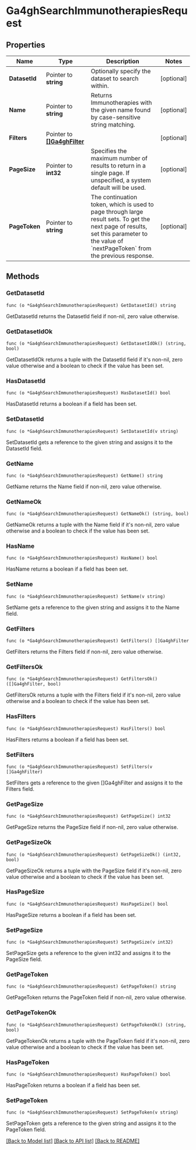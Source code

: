 # Ga4ghSearchImmunotherapiesRequest

## Properties

Name | Type | Description | Notes
------------ | ------------- | ------------- | -------------
**DatasetId** | Pointer to **string** | Optionally specify the dataset to search within. | [optional] 
**Name** | Pointer to **string** | Returns Immunotherapies with the given name found by case-sensitive string matching. | [optional] 
**Filters** | Pointer to [**[]Ga4ghFilter**](ga4ghFilter.md) |  | [optional] 
**PageSize** | Pointer to **int32** | Specifies the maximum number of results to return in a single page. If unspecified, a system default will be used. | [optional] 
**PageToken** | Pointer to **string** | The continuation token, which is used to page through large result sets. To get the next page of results, set this parameter to the value of &#x60;nextPageToken&#x60; from the previous response. | [optional] 

## Methods

### GetDatasetId

`func (o *Ga4ghSearchImmunotherapiesRequest) GetDatasetId() string`

GetDatasetId returns the DatasetId field if non-nil, zero value otherwise.

### GetDatasetIdOk

`func (o *Ga4ghSearchImmunotherapiesRequest) GetDatasetIdOk() (string, bool)`

GetDatasetIdOk returns a tuple with the DatasetId field if it's non-nil, zero value otherwise
and a boolean to check if the value has been set.

### HasDatasetId

`func (o *Ga4ghSearchImmunotherapiesRequest) HasDatasetId() bool`

HasDatasetId returns a boolean if a field has been set.

### SetDatasetId

`func (o *Ga4ghSearchImmunotherapiesRequest) SetDatasetId(v string)`

SetDatasetId gets a reference to the given string and assigns it to the DatasetId field.

### GetName

`func (o *Ga4ghSearchImmunotherapiesRequest) GetName() string`

GetName returns the Name field if non-nil, zero value otherwise.

### GetNameOk

`func (o *Ga4ghSearchImmunotherapiesRequest) GetNameOk() (string, bool)`

GetNameOk returns a tuple with the Name field if it's non-nil, zero value otherwise
and a boolean to check if the value has been set.

### HasName

`func (o *Ga4ghSearchImmunotherapiesRequest) HasName() bool`

HasName returns a boolean if a field has been set.

### SetName

`func (o *Ga4ghSearchImmunotherapiesRequest) SetName(v string)`

SetName gets a reference to the given string and assigns it to the Name field.

### GetFilters

`func (o *Ga4ghSearchImmunotherapiesRequest) GetFilters() []Ga4ghFilter`

GetFilters returns the Filters field if non-nil, zero value otherwise.

### GetFiltersOk

`func (o *Ga4ghSearchImmunotherapiesRequest) GetFiltersOk() ([]Ga4ghFilter, bool)`

GetFiltersOk returns a tuple with the Filters field if it's non-nil, zero value otherwise
and a boolean to check if the value has been set.

### HasFilters

`func (o *Ga4ghSearchImmunotherapiesRequest) HasFilters() bool`

HasFilters returns a boolean if a field has been set.

### SetFilters

`func (o *Ga4ghSearchImmunotherapiesRequest) SetFilters(v []Ga4ghFilter)`

SetFilters gets a reference to the given []Ga4ghFilter and assigns it to the Filters field.

### GetPageSize

`func (o *Ga4ghSearchImmunotherapiesRequest) GetPageSize() int32`

GetPageSize returns the PageSize field if non-nil, zero value otherwise.

### GetPageSizeOk

`func (o *Ga4ghSearchImmunotherapiesRequest) GetPageSizeOk() (int32, bool)`

GetPageSizeOk returns a tuple with the PageSize field if it's non-nil, zero value otherwise
and a boolean to check if the value has been set.

### HasPageSize

`func (o *Ga4ghSearchImmunotherapiesRequest) HasPageSize() bool`

HasPageSize returns a boolean if a field has been set.

### SetPageSize

`func (o *Ga4ghSearchImmunotherapiesRequest) SetPageSize(v int32)`

SetPageSize gets a reference to the given int32 and assigns it to the PageSize field.

### GetPageToken

`func (o *Ga4ghSearchImmunotherapiesRequest) GetPageToken() string`

GetPageToken returns the PageToken field if non-nil, zero value otherwise.

### GetPageTokenOk

`func (o *Ga4ghSearchImmunotherapiesRequest) GetPageTokenOk() (string, bool)`

GetPageTokenOk returns a tuple with the PageToken field if it's non-nil, zero value otherwise
and a boolean to check if the value has been set.

### HasPageToken

`func (o *Ga4ghSearchImmunotherapiesRequest) HasPageToken() bool`

HasPageToken returns a boolean if a field has been set.

### SetPageToken

`func (o *Ga4ghSearchImmunotherapiesRequest) SetPageToken(v string)`

SetPageToken gets a reference to the given string and assigns it to the PageToken field.


[[Back to Model list]](../README.md#documentation-for-models) [[Back to API list]](../README.md#documentation-for-api-endpoints) [[Back to README]](../README.md)


